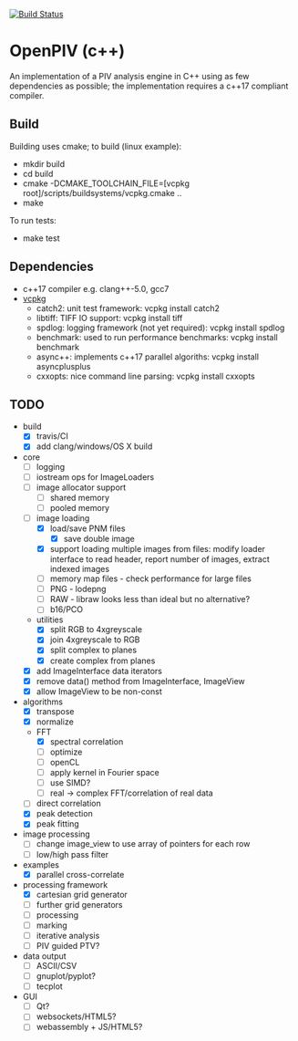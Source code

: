 [![Build Status](https://travis-ci.org/timdewhirst/openpiv-c--qt.svg?branch=master)](https://travis-ci.org/timdewhirst/openpiv-c--qt)

OpenPIV (c++)
=============

An implementation of a PIV analysis engine in C++ using as few dependencies as possible;
the implementation requires a c++17 compliant compiler.

Build
-----

Building uses cmake; to build (linux example):

* mkdir build
* cd build
* cmake -DCMAKE_TOOLCHAIN_FILE=[vcpkg root]/scripts/buildsystems/vcpkg.cmake ..
* make

To run tests:

* make test

Dependencies
------------

* c++17 compiler e.g. clang++-5.0, gcc7
* [vcpkg](https://github.com/Microsoft/vcpkg)
  * catch2: unit test framework: vcpkg install catch2
  * libtiff: TIFF IO support: vcpkg install tiff
  * spdlog: logging framework (not yet required): vcpkg install spdlog
  * benchmark: used to run performance benchmarks: vcpkg install benchmark
  * async++: implements c++17 parallel algoriths: vcpkg install asyncplusplus
  * cxxopts: nice command line parsing: vcpkg install cxxopts

TODO
----

* build
  * [x] travis/CI
  * [x] add clang/windows/OS X build
* core
  * [ ] logging
  * [ ] iostream ops for ImageLoaders
  * [ ] image allocator support
    * [ ] shared memory
    * [ ] pooled memory
  * [ ] image loading
    * [x] load/save PNM files
      * [x] save double image
    * [x] support loading multiple images from files: modify loader interface to read header, report number of images, extract indexed images
    * [ ] memory map files - check performance for large files
    * [ ] PNG - lodepng
    * [ ] RAW - libraw looks less than ideal but no alternative?
    * [ ] b16/PCO
  * utilities
    * [x] split RGB to 4xgreyscale
    * [x] join 4xgreyscale to RGB
    * [x] split complex to planes
    * [x] create complex from planes
  * [x] add ImageInterface data iterators
  * [x] remove data() method from ImageInterface, ImageView
  * [x] allow ImageView to be non-const
* algorithms
  * [x] transpose
  * [x] normalize
  * FFT
    * [x] spectral correlation
    * [ ] optimize
    * [ ] openCL
    * [ ] apply kernel in Fourier space
    * [ ] use SIMD?
    * [ ] real -> complex FFT/correlation of real data
  * [ ] direct correlation
  * [x] peak detection
  * [x] peak fitting
* image processing
  * [ ] change image_view to use array of pointers for each row
  * [ ] low/high pass filter
* examples
  * [x] parallel cross-correlate
* processing framework
  * [x] cartesian grid generator
  * [ ] further grid generators
  * [ ] processing
  * [ ] marking
  * [ ] iterative analysis
  * [ ] PIV guided PTV?
* data output
  * [ ] ASCII/CSV
  * [ ] gnuplot/pyplot?
  * [ ] tecplot
* GUI
  * [ ] Qt?
  * [ ] websockets/HTML5?
  * [ ] webassembly + JS/HTML5?

